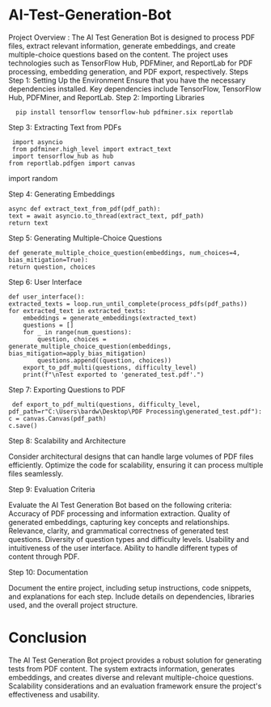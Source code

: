 # AI-Test-Generation-Bot
Project Overview :
The AI Test Generation Bot is designed to process PDF files, extract relevant information, generate embeddings, and create multiple-choice questions based on the content. The project uses technologies such as TensorFlow Hub, PDFMiner, and ReportLab for PDF processing, embedding generation, and PDF export, respectively.
Steps
Step 1: Setting Up the Environment
Ensure that you have the necessary dependencies installed. Key dependencies include TensorFlow, TensorFlow Hub, PDFMiner, and ReportLab.
Step 2: Importing Libraries

      pip install tensorflow tensorflow-hub pdfminer.six reportlab

Step 3: Extracting Text from PDFs
   
     import asyncio
     from pdfminer.high_level import extract_text
     import tensorflow_hub as hub
    from reportlab.pdfgen import canvas
   import random

Step 4: Generating Embeddings

    async def extract_text_from_pdf(pdf_path):
    text = await asyncio.to_thread(extract_text, pdf_path)
    return text

Step 5: Generating Multiple-Choice Questions

    def generate_multiple_choice_question(embeddings, num_choices=4,        bias_mitigation=True):
    return question, choices

Step 6: User Interface

    def user_interface():
    extracted_texts = loop.run_until_complete(process_pdfs(pdf_paths))
    for extracted_text in extracted_texts:
        embeddings = generate_embeddings(extracted_text)
        questions = []
        for _ in range(num_questions):
            question, choices = generate_multiple_choice_question(embeddings, bias_mitigation=apply_bias_mitigation)
            questions.append((question, choices))
        export_to_pdf_multi(questions, difficulty_level)
        print(f"\nTest exported to 'generated_test.pdf'.")

Step 7: Exporting Questions to PDF

     def export_to_pdf_multi(questions, difficulty_level, pdf_path=r"C:\Users\bardw\Desktop\PDF Processing\generated_test.pdf"):
    c = canvas.Canvas(pdf_path)
    c.save()

Step 8: Scalability and Architecture

Consider architectural designs that can handle large volumes of PDF files efficiently. Optimize the code for scalability, ensuring it can process multiple files seamlessly.

Step 9: Evaluation Criteria

Evaluate the AI Test Generation Bot based on the following criteria:
Accuracy of PDF processing and information extraction.
Quality of generated embeddings, capturing key concepts and relationships.
Relevance, clarity, and grammatical correctness of generated test questions.
Diversity of question types and difficulty levels.
Usability and intuitiveness of the user interface.
Ability to handle different types of content through PDF.

Step 10: Documentation

Document the entire project, including setup instructions, code snippets, and explanations for each step. Include details on dependencies, libraries used, and the overall project structure.

# Conclusion

The AI Test Generation Bot project provides a robust solution for generating tests from PDF content. The system extracts information, generates embeddings, and creates diverse and relevant multiple-choice questions. Scalability considerations and an evaluation framework ensure the project's effectiveness and usability.
